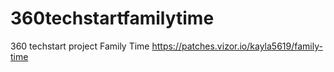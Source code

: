 # 360techstartfamilytime
360 techstart project Family Time
https://patches.vizor.io/kayla5619/family-time
